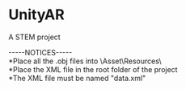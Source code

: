 # UnityAR
A STEM project

-----NOTICES-----  
*Place all the .obj files into \Asset\Resources\  
*Place the XML file in the root folder of the project  
*The XML file must be named "data.xml"  
